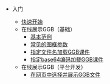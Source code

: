 - 入门

  - [快速开始](README.md)
  - 在线展示GGB（基础）
    - [基本范例](hello_ggb.md)
    - [常见的图框参数](hello_ggb_params.md)
    - [指定文件名加载GGB课件](hello_ggb_from_file.md)
    - [指定base64编码加载GGB课件](hello_ggb_from_base64.md)
  - 在线展示GGB（平台开发）
    - [在网页中选择并展示GGB文件](show_ggb_file.md)
